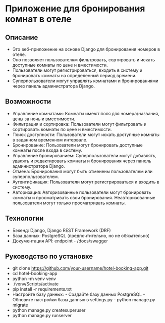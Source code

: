 # Приложение для бронирования комнат в отеле

## Описание

  -  Это веб-приложение на основе Django для бронирования номеров в отеле. 
  -  Оно позволяет пользователям фильтровать, сортировать и искать доступные комнаты по цене и вместимости. 
  -  Пользователи могут регистрироваться, входить в систему и бронировать комнаты на определенный период времени. 
  -  Суперпользователи могут управлять комнатами и бронированиями через панель администратора Django.

## Возможности

  -  Управление комнатами: Комнаты имеют поля для номера/названия, цены за ночь и вместимости.
  -  Фильтрация и сортировка: Пользователи могут фильтровать и сортировать комнаты по цене и вместимости.
  -  Поиск доступности: Пользователи могут искать доступные комнаты в заданном временном интервале.
  -  Бронирование: Пользователи могут бронировать доступные комнаты после входа в систему.
  -  Управление бронированием: Суперпользователи могут добавлять, удалять и редактировать комнаты и бронирования через панель администратора Django.
  -  Отмена: Бронирования могут быть отменены пользователем или суперпользователем.
  -  Аутентификация: Пользователи могут регистрироваться и входить в систему.
  -  Авторизация: Авторизованные пользователи могут бронировать комнаты и просматривать свои бронирования. Неавторизованные пользователи могут только просматривать комнаты.

## Технологии

  -  Бэкенд: Django, Django REST Framework (DRF)
  -  База данных: PostgreSQL (предпочтительно, но не обязательно)
  -  Документация API: endpoint - /docs/swagger 

## Руководство по установке

  -  git clone https://github.com/your-username/hotel-booking-app.git
  -  cd hotel-booking-app
  -  python -m venv venv
  -  ./venv/Scripts/activate
  -  pip install -r requirements.txt
  -  Настройте базу данных:
    -  Создайте базу данных PostgreSQL
    -  Обновите настройки базы данных в settings.py
    -  python manage.py migrate
  -  python manage.py createsuperuser
  -  python manage.py runserver

